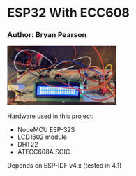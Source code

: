 # ESP32 With ECC608

### Author: Bryan Pearson

<img src = "setup.jpg" width="250">

<!-- ![Setup](setup.jpg =250px) -->

Hardware used in this project:
* NodeMCU ESP-32S
* LCD1602 module
* DHT22 
* ATECC608A SOIC

Depends on ESP-IDF v4.x (tested in 4.1)
